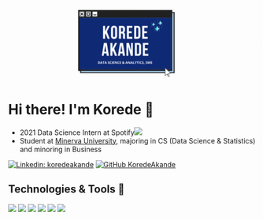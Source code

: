 <h1 align="center">
  <img src="https://raw.githubusercontent.com/KoredeAkande/KoredeAkande/master/name_tag_header.gif" alt="KoredeAkande" />
</h1>


# Hi there! I'm Korede 👋
- 2021 Data Science Intern at Spotify<img src="https://media.giphy.com/media/cOfwtFobGCLJBU3DNn/giphy.gif" width="30">
- Student at [Minerva University](https://www.minerva.edu/about/), majoring in CS (Data Science & Statistics) and minoring in Business 

[![Linkedin: koredeakande](https://img.shields.io/badge/-koredeakande-blue?style=flat-square&logo=Linkedin&logoColor=white&link=https://www.linkedin.com/in/oluwakorede-akande/)](https://www.linkedin.com/in/oluwakorede-akande/)
[![GitHub KoredeAkande](https://img.shields.io/github/followers/KoredeAkande?label=follow&style=social)](https://github.com/KoredeAkande)

## Technologies & Tools 🔧 
![](https://img.shields.io/badge/Code-Python-informational?style=flat&logo=python&logoColor=white&color=A48D0F)
![](https://img.shields.io/badge/Code-SQL-informational?style=flat&logo=mysql&logoColor=white&color=A48D0F)
![](https://img.shields.io/badge/Code-R-informational?style=flat&logo=R&logoColor=white&color=A48D0F)
![](https://img.shields.io/badge/Tool-Tableau-informational?style=flat&logo=tableau&logoColor=white&color=A48D0F)
![](https://img.shields.io/badge/Tool-Excel-informational?style=flat&logo=microsoft-excel&logoColor=white&color=A48D0F)
![](https://img.shields.io/badge/Tool-Google_Sheets-informational?style=flat&logo=google-sheets&logoColor=white&color=A48D0F)


<!--
**KoredeAkande/KoredeAkande** is a ✨ _special_ ✨ repository because its `README.md` (this file) appears on your GitHub profile.

Here are some ideas to get you started:

- 🔭 I’m currently working on ...
- 🌱 I’m currently learning ...
- 👯 I’m looking to collaborate on ...
- 🤔 I’m looking for help with ...
- 💬 Ask me about ...
- 📫 How to reach me: ...
- 😄 Pronouns: ...
- ⚡ Fun fact: ...

Resources (Massive shoutout to the creators of the following readmes:
- https://github.com/jh3y/jh3y
- https://github.com/Raymo111/Raymo111
- https://github.com/Thaiane/Thaiane
- https://github.com/MartinHeinz
-->

